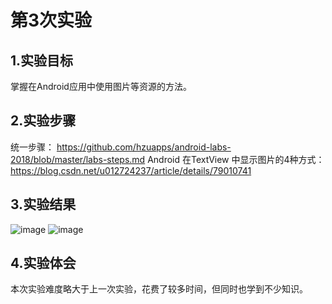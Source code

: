 # 第3次实验
## 1.实验目标
掌握在Android应用中使用图片等资源的方法。
## 2.实验步骤
统一步骤：
https://github.com/hzuapps/android-labs-2018/blob/master/labs-steps.md
Android 在TextView 中显示图片的4种方式：
https://blog.csdn.net/u012724237/article/details/79010741

## 3.实验结果
![image](https://github.com/QFJay/android-labs-2018/blob/master/soft1614080902332/002.png)
![image](https://github.com/QFJay/android-labs-2018/blob/master/soft1614080902332/003.png)
## 4.实验体会
本次实验难度略大于上一次实验，花费了较多时间，但同时也学到不少知识。
